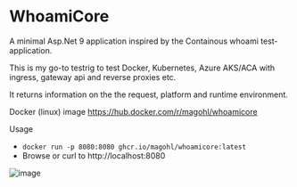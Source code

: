 # WhoamiCore
A minimal Asp.Net 9 application inspired by the Containous whoami test-application.

This is my go-to testrig to test Docker, Kubernetes, Azure AKS/ACA with ingress, gateway api and reverse proxies etc.

It returns information on the the request, platform and runtime environment.

Docker (linux) image
https://hub.docker.com/r/magohl/whoamicore

Usage
- ``docker run -p 8080:8080 ghcr.io/magohl/whoamicore:latest``
- Browse or curl to http://localhost:8080

![image](https://github.com/magohl/WhoamiCore/assets/1846780/0ebd708c-6b61-4898-8f65-b741713e2bf2)
